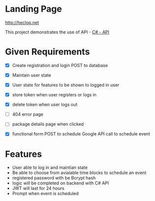 # Landing Page

http://heclop.net

This project demonstrates  the use of API - [C# - API](https://github.com/the-heclop/Schedule-App-API)

# Given Requirements
* [x] Create registration and login POST to database
* [x] Maintain user state
* [x] User state for features to be shown to logged in user
* [x] store token when user registers or logs in
* [x] delete token when user logs out
* [ ] 404 error page
* [ ] package details page when clicked
* [x] functional form POST to schedule Google API call to schedule event


# Features

* User able to log in and maintian state
* Be able to choose from avialable time blocks to schedule an event
* registered password with be Bcrypt hash
* logic will be completed on backend with C# API
* JWT will last for 24 hours
* Prompt when  event is scheduled



